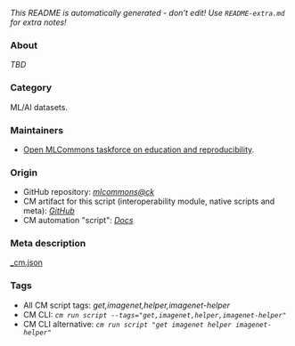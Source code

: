 *This README is automatically generated - don't edit! Use `README-extra.md` for extra notes!*

### About

*TBD*

### Category

ML/AI datasets.

### Maintainers

* [Open MLCommons taskforce on education and reproducibility](https://github.com/mlcommons/ck/blob/master/docs/mlperf-education-workgroup.md).

### Origin

* GitHub repository: *[mlcommons@ck](https://github.com/mlcommons/ck/tree/master/cm-mlops)*
* CM artifact for this script (interoperability module, native scripts and meta): *[GitHub](https://github.com/mlcommons/ck/tree/master/cm-mlops/script/get-dataset-imagenet-helper)*
* CM automation "script": *[Docs](https://github.com/octoml/ck/blob/master/docs/list_of_automations.md#script)*


### Meta description
[_cm.json](_cm.json)


### Tags
* All CM script tags: *get,imagenet,helper,imagenet-helper*
* CM CLI: *`cm run script --tags="get,imagenet,helper,imagenet-helper"`*
* CM CLI alternative: *`cm run script "get imagenet helper imagenet-helper"`*
